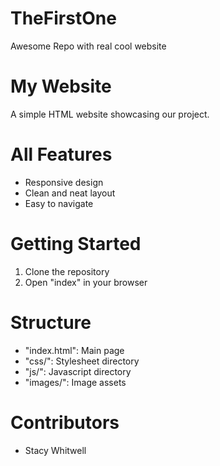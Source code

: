 # TheFirstOne
Awesome Repo with real cool website
# My Website
A simple HTML website showcasing our project.
# All Features
- Responsive design
- Clean and neat layout
- Easy to navigate
# Getting Started
1. Clone the repository
2. Open "index" in your browser
# Structure
- "index.html": Main page
- "css/": Stylesheet directory
- "js/": Javascript directory
- "images/": Image assets
# Contributors
- Stacy Whitwell
